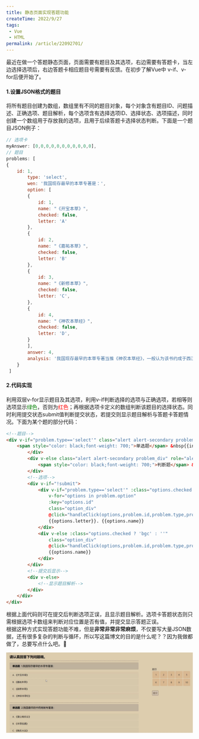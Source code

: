 ```yaml
---
title: 静态页面实现答题功能
createTime: 2022/9/27
tags:
 - Vue
 - HTML
permalink: /article/22092701/
---
```


最近在做一个答题静态页面，页面需要有题目及其选项，右边需要有答题卡，当左边选择选项后，右边答题卡相应题目号需要有反馈。在初步了解Vue中
<span class="markdown-text-background-color">v-if</span>、<span class="markdown-text-background-color">v-for</span>后便开始了。
<!-- more -->
#### 1.设置JSON格式的题目
将所有题目创建为数组，数组里有不同的题目对象，每个对象含有题目ID、问题描述、正确选项、题目解析，每个选项含有选择选项ID、选择状态、选项描述，同时创建一个数组用于存放我的选项，且用于后续答题卡选择状态判断。下面是一个题目JSON例子：
```js
// 选项卡
myAnswer: [0,0,0,0,0,0,0,0,0,0,0],
// 题目
problems: [
{
    id: 1,
        type: 'select',
        wen: '我国现存最早的本草专著是：',
        option: [
        {
            id: 1,
            name: "《开宝本草》",
            checked: false,
            letter: 'A'
        },
        {
            id: 2,
            name: "《嘉祐本草》",
            checked: false,
            letter: 'B'
        },
        {
            id: 3,
            name: "《新修本草》",
            checked: false,
            letter: 'C',
        },
        {
            id: 4,
            name: "《神农本草经》",
            checked: false,
            letter: 'D',
        }
        ],
        answer: 4,
        analysis: '我国现存最早的本草专著当推《神农本草经》，一般认为该书约成于西汉末年至东汉初年，是汉以前药学知识和经验的第一次大总结，故答案应选D。'
    }
 ]
```
#### 2.代码实现
利用双层<span class="markdown-text-background-color">v-for</span>显示题目及其选项，利用<span class="markdown-text-background-color">v-if</span>判断选择的选项与正确选项，若相等则选项显示<span style="color:green;">绿色</span>，否则为<span style="color:red;">红色</span>；再根据选项卡定义的数组判断该题目的选择状态。同时利用提交状态<span class="markdown-text-background-color">submit</span>值判断提交状态，若提交则显示题目解析与答题卡答题情况。下面为某个题的部分代码：
```html
<!--题目-->
<div v-if="problem.type=='select'" class="alert alert-secondary problem_div" role="alert">
    <span style="color: black;font-weight: 700;">单选题</span> &nbsp{{index + 1}}.{{problem.wen}}
        </div>
        <div v-else class="alert alert-secondary problem_div" role="alert">
            <span style="color: black;font-weight: 700;">判断题</span> &nbsp{{index + 1}}.{{problem.wen}}
        </div>
        <!--选项-->
        <div v-if="!submit">
            <div v-if="problem.type=='select'" :class="options.checked ? 'bgc' : ''"
                v-for="options in problem.option"
                :key="options.id"
                class="option_div"
                @click="handleClick(options,problem.id,problem.type,problem.option)">
                {{options.letter}}. {{options.name}}
            </div>
            <div v-else :class="options.checked ? 'bgc' : ''"
                class="option_div"
                @click="handleClick(options,problem.id,problem.type,problem.option)">
                {{options.name}}
            </div>
        </div>
        <!--提交后显示-->
        <div v-else>
            <!--显示题目解析-->
        </div>
    </div>
</div>
```
根据上面代码则可在提交后判断选项正误，且显示题目解析。选项卡答题状态则只需根据选项卡数组来判断对应位置是否有值，并提交显示答题正误。  
根据这种方式实现答题功能不难，但是**非常非常非常麻烦**，不仅要写大量JSON数据，还有很多复杂的判断与循环，所以写这篇博文的目的是什么呢？？因为我做都做了，总要写点什么吧。🤢

![img.png](../assets/092701_1.gif)
